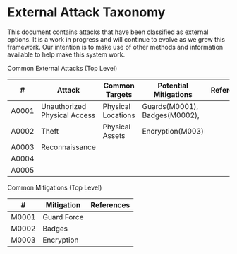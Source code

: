 # External Attack Taxonomy

This document contains attacks that have been classified as external options.  It is a work in progress and will continue to evolve as we grow this framework.  Our intention is to make use of other methods and information available to help make this system work.

Common External Attacks (Top Level)

| # |Attack|Common Targets|Potential Mitigations|References|
|---|------|--------------|---------------------|----------|
|A0001|Unauthorized Physical Access|Physical Locations|Guards(M0001), Badges(M0002), ||
|A0002|Theft|Physical Assets|Encryption(M003)||
|A0003|Reconnaissance||||
|A0004|||||
|A0005|||||

Common Mitigations (Top Level)

|#|Mitigation|References|
|-|----------|----------|
|M0001|Guard Force||
|M0002|Badges||
|M0003|Encryption||






